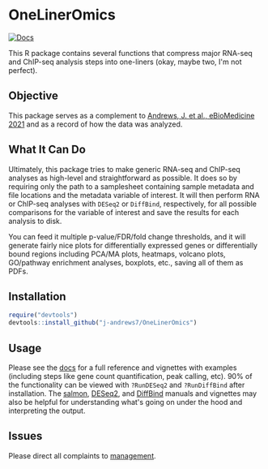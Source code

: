# OneLinerOmics

[![Docs](https://img.shields.io/badge/docs-site-brightgreen?style=plastic)](https://j-andrews7.github.io/OneLinerOmics)

This R package contains several functions that compress major RNA-seq and ChIP-seq analysis steps into one-liners (okay, maybe two, I'm not perfect).

## Objective
This package serves as a complement to [Andrews, J. et al., eBioMedicine 2021](https://www.thelancet.com/journals/ebiom/article/PIIS2352-3964(21)00352-2/fulltext) and as a record of how the data was analyzed.

## What It Can Do
Ultimately, this package tries to make generic RNA-seq and ChIP-seq analyses as high-level and straightforward as possible. 
It does so by requiring only the path to a samplesheet containing sample metadata and file locations and the metadata variable of interest. 
It will then perform RNA or ChIP-seq analyses with `DESeq2` or `DiffBind`, respectively, for all possible comparisons for the variable of interest and save the results for each analysis to disk.

You can feed it multiple p-value/FDR/fold change thresholds, and it will generate fairly nice plots for differentially expressed genes or differentially bound regions including PCA/MA plots, heatmaps, volcano plots, GO/pathway enrichment analyses, boxplots, etc., saving all of them as PDFs.

## Installation

```r
require("devtools")
devtools::install_github("j-andrews7/OneLinerOmics")
```

## Usage

Please see the [docs](https://j-andrews7.github.io/OneLinerOmics) for a full reference and vignettes with examples (including steps like gene count quantification, peak calling, etc). 
90% of the functionality can be viewed with `?RunDESeq2` and `?RunDiffBind` after installation.
The [salmon](https://combine-lab.github.io/salmon/getting_started/), [DESeq2](https://bioconductor.org/packages/release/bioc/html/DESeq2.html), and [DiffBind](https://bioconductor.org/packages/release/bioc/html/DiffBind.html) manuals and vignettes may also be helpful for understanding what's going on under the hood and interpreting the output.

## Issues

Please direct all complaints to [management](https://github.com/j-andrews7/OneLinerOmics/issues). 
